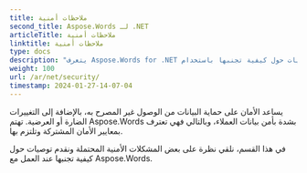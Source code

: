 ```yaml
---
title: ملاحظات أمنية
second_title: Aspose.Words لـ .NET
articleTitle: ملاحظات أمنية
linktitle: ملاحظات أمنية
type: docs
description: "يتعرف Aspose.Words for .NET على معايير الأمان المشتركة ويلتزم بها لضمان مستوى عالٍ من أمان البيانات. انظر إلى المشكلات الأمنية المحتملة والتوصيات حول كيفية تجنبها باستخدام C#."
weight: 100
url: /ar/net/security/
timestamp: 2024-01-27-14-07-04
---
```


يساعد الأمان على حماية البيانات من الوصول غير المصرح به، بالإضافة إلى التغييرات الضارة أو العرضية. تهتم Aspose.Words بشدة بأمن بيانات العملاء، وبالتالي فهي تعترف بمعايير الأمان المشتركة وتلتزم بها.

في هذا القسم، نلقي نظرة على بعض المشكلات الأمنية المحتملة ونقدم توصيات حول كيفية تجنبها عند العمل مع Aspose.Words.
